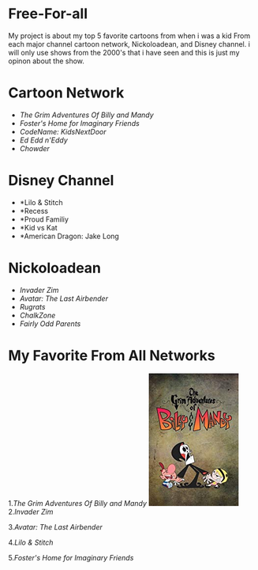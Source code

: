 # Free-For-all

My project is about my top 5 favorite cartoons from when i was a kid From each major channel cartoon network, Nickoloadean, and Disney channel. i will only use shows from the 2000's that i have seen and this is just my opinon about the show.

# **Cartoon Network**
* *The Grim Adventures Of Billy and Mandy*
* *Foster's Home for Imaginary Friends*
* *CodeName: KidsNextDoor*
* *Ed Edd n'Eddy*
* *Chowder*

# **Disney Channel**
* *Lilo & Stitch
* *Recess
* *Proud Familiy
* *Kid vs Kat
* *American Dragon: Jake Long 

# **Nickoloadean**
* *Invader Zim*
* *Avatar: The Last Airbender*
* *Rugrats*
* *ChalkZone*
* *Fairly Odd Parents*

# My Favorite From All Networks
1.*The Grim Adventures Of Billy and Mandy*
 ![Billy and mandy](./grim.jpg)
2.*Invader Zim*

3.*Avatar: The Last Airbender*

4.*Lilo & Stitch*

5.*Foster's Home for Imaginary Friends*

